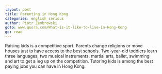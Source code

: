 ```yaml
---
layout: post
title: Parenting in Hong Kong
categories: english serious
author: Piotr Zembrowski
goto: www.quora.com/What-is-it-like-to-live-in-Hong-Kong
go: read
---
```

Raising kids is a competitive sport.  Parents change religions or move houses just to have access to the best schools.  Two-year-old toddlers learn three languages, two musical instruments, martial arts, ballet, swimming and art to get a leg up on the competition.  Tutoring kids is among the best paying jobs you can have in Hong Kong.
